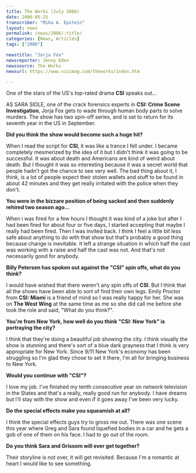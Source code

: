 ```yaml
---
title: The Works (July 2006)
date: 2006-05-25
transcriber: "Mika A. Epstein"
layout: news
permalink: /news/2006/:title/
categories: [News, Articles]
tags: ["2006"]

newstitle: "Jorja Fox"
newsreporter: Jenny Eden
newssource: The Works
newsurl: https://www.visimag.com/theworks/index.htm

---
```


One of the stars of the US's top-rated drama **CSI** speaks out...

AS SARA SIDLE, one of the crack forensics experts in **CSI: Crime Scene Investigation**, Jorja Fox gets to wade through human body parts to solve murders. The show has two spin-off series, and is set to return for its seventh year in the US in September.

**Did you think the show would become such a huge hit?**

When I read the script for **CSI**, it was like a trance I fell under. I became completely mesmerized by the idea of it but I didn't think it was going to be successful. It was about death and Americans are kind of weird about death. But I thought it was so interesting because it was a secret world that people hadn't got the chance to see very well. The bad thing about it, I think, is a lot of people expect their stolen wallets and stuff to be found in about 42 minutes and they get really irritated with the police when they don't.

**You were in the bizzare position of being sacked and then suddenly rehired two season ago...**

When i was fired for a few hours I thought it was kind of a joke but after I had been fired for about four or five days, I started accepting that maybe I really had been fired. Then I was invited back. I think I feel a little bit less safe about anything to do with that show but that's probably a good thing because change is inevitable. It left a strange situation in which half the cast was working with a raise and half the cast was not. And that's not necessarily good for anybody.

**Billy Petersen has spoken out against the "CSI" spin offs, what do you think?**

I would have wished that there weren't any spin offs of **CSI**. But I think that all the shows have been able to sort of find their own legs. Emily Proctor from **CSI: Miami** is a friend of mind so I was really happy for her. She was on **The West Wing** at the same time as me so she did call me before she took the role and said, "What do you think?".

**You're from New York, how well do you think "CSI: New York" is portraying the city?**

I think that they're doing a beautiful job showing the city. I think visually the show is stunning and there's sort of a blue dark grayness that I think is very appropriate for New York. Since 9/11 New York's economy has been struggling so I'm glad they chose to set it there, I'm all for bringing business to New York.

**Would you continue with "CSI"?**

I love my job. I've finished my tenth consecutive year on network television in the States and that's a really, really good run for anybody. I have dreams but I'll stay with the show and even if it goes away I've been very lucky.

**Do the special effects make you squeamish at all?**

I think the special effects guys try to gross me out. There was one scene this year where Greg and Sara found liquefied bodies in a car and he gets a gob of one of them on his face. I had to go out of the room.

**Do you think Sara and Grissom will ever get together?**

Their storyline is not over, it will get revisited. Because I'm a romantic at heart I would like to see something.
